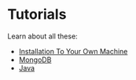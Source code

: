 
# Tutorials 

Learn about all these:

* [Installation To Your Own Machine](./tutorials/installation/index)
* [MongoDB](./tutorials/mongodb/index)
* [Java](./java/index.md)
